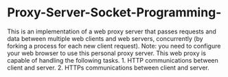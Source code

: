 # Proxy-Server-Socket-Programming-
This is an implementation of a web proxy server that passes requests and data between multiple web clients and web servers, concurrently (by forking a process for each new client request). Note: you need to configure your web browser to use this personal proxy server.  This web proxy  is capable of handling the following tasks. 1. HTTP communications between client and server. 2. HTTPs communications between client and server.

